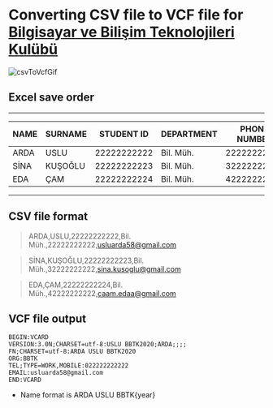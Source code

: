# Converting CSV file to VCF file for [Bilgisayar ve Bilişim Teknolojileri Kulübü](http://bbtk.ogu.edu.tr/)


![csvToVcfGif](https://user-images.githubusercontent.com/53192718/97028126-5ca28600-1564-11eb-9d8b-0fc68d114157.gif)


## Excel save order
---------------------------------------------------------------------------------------------
|  NAME	 |   SURNAME  | STUDENT ID  | DEPARTMENT |   PHONE NUMBER   |       E-MAIL          | 
|--------|------------|-------------|------------|------------------|-----------------------|
|  ARDA	 |    USLU    | 22222222222 | Bil. Müh.  |   22222222222    |usluarda58@gmail.com   | 
|  SİNA  |   KUŞOĞLU  | 22222222223 | Bil. Müh.  |   32222222222    |sina.kusoglu@gmail.com |
|  EDA   |    ÇAM     | 22222222224 | Bil. Müh.  |   42222222222    |caam.edaa@gmail.com    |
---------------------------------------------------------------------------------------------

## CSV file format
> ARDA,USLU,22222222222,Bil. Müh.,22222222222,usluarda58@gmail.com

> SİNA,KUŞOĞLU,22222222223,Bil. Müh.,32222222222,sina.kusoglu@gmail.com

> EDA,ÇAM,22222222224,Bil. Müh.,42222222222,caam.edaa@gmail.com

## VCF file output
```
BEGIN:VCARD
VERSION:3.0N;CHARSET=utf-8:USLU BBTK2020;ARDA;;;;
FN;CHARSET=utf-8:ARDA USLU BBTK2020
ORG:BBTK
TEL;TYPE=WORK,MOBILE:022222222222
EMAIL:usluarda58@gmail.com
END:VCARD
```

* Name format is ARDA USLU BBTK{year}
